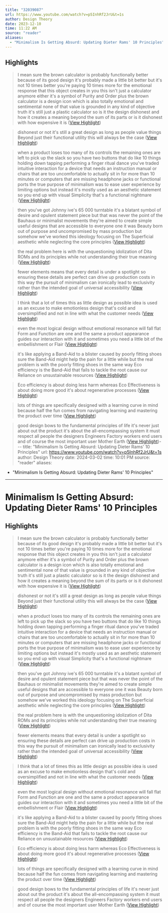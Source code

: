 ```yaml
---
title: "32039087"
url: https://www.youtube.com/watch?v=p5InhRf2JrU&t=1s
author: Design Theory
date: 2023-12-10
time: 11:22 AM
source: "reader"
aliases:
  - "Minimalism Is Getting Absurd: Updating Dieter Rams' 10 Principles"
---
```

## Highlights
> I mean sure the brown calculator is probably functionally better because of its good design it's probably made a little bit better but it's not 10 times better you're paying 10 times more for the emotional response that this object creates in you this isn't just a calculator anymore either it's a symbol of Purity and Order plus the brown calculator is a design icon which is also totally emotional and sentimental none of that value is grounded in any
> kind of objective truth it's still just a plastic calculator so is it the design dishonest and how it creates a meaning beyond the sum of its parts or is it dishonest with how expensive it is ([View Highlight](https://read.readwise.io/read/01h9z6cw7em9tj54a2t88bc01n))

> dishonest or not it's still a great design as long as people value things Beyond just their functional utility this will always be the case ([View Highlight](https://read.readwise.io/read/01h9z6d6dvacx3t5rrwe9pts5p))

> when a product loses too many of its controls the remaining ones are left to pick up the slack so you have two buttons that do like 10 things holding down tapping performing a finger ritual dance you've traded intuitive interaction for a device that needs an instruction manual or chairs that are too uncomfortable to actually sit in for more than 10 minutes or computers that are missing headphone
> jacks or functional ports the true purpose of minimalism was to ease user experience by limiting options but instead it's mostly used as an aesthetic statement so you end up with visual Simplicity that's a functional nightmare ([View Highlight](https://read.readwise.io/read/01h9z6j5rzdsd83w1g0skdypcf))

> then you've got Johnny ive's 65 000 turntable it's a blatant symbol of desire and opulent statement piece but that was
> never the point of the Bauhaus or minimalist movements they're aimed to create simple useful designs that are accessible to everyone one it was Beauty born out of purpose and uncompromised by mass production but somehow we've worked this ideology focusing on The Superficial aesthetic while neglecting the core principles ([View Highlight](https://read.readwise.io/read/01h9z6m46655f1bsnq5y410dqs))

> the real problem here is with the
> unquestioning idolization of Dita ROMs and its principles while not understanding their true meaning ([View Highlight](https://read.readwise.io/read/01h9z6msbyyhjmefttbpbpvg3q))

> fewer elements means that every detail is under a spotlight so ensuring these details are perfect can drive up production costs in this way the pursuit of minimalism can ironically lead to
> exclusivity rather than the intended goal of universal accessibility ([View Highlight](https://read.readwise.io/read/01h9z6nk2zr16t8ctwxghafqnz))

> I think that a lot of times this as little design as possible idea is used as an excuse to make emotionless design that's cold and oversimplified and not in line with what the customer needs ([View Highlight](https://read.readwise.io/read/01h9z6qxp4wrgjc9azhmj616v6))

> even the most logical design without emotional resonance will fall flat Form and Function are one and the same a product appearance guides our interaction with it and sometimes you need a little bit of the embellishment or Flair ([View Highlight](https://read.readwise.io/read/01h9z6tj8456e4q2qeqarf339z))

> it's like applying a Band-Aid to a blister caused by poorly fitting shoes sure the Band-Aid might help the pain for a little while but the real problem is with the poorly fitting shoes in the same way Eco efficiency is the Band-Aid that fails to tackle the root cause our Reliance on unsustainable resources ([View Highlight](https://read.readwise.io/read/01h9z6ymt4bv2wnta8hxw59s58))

> Eco efficiency is about doing less harm whereas Eco Effectiveness is about doing more good it's about regenerative processes ([View Highlight](https://read.readwise.io/read/01h9z6zgdb64n7jwmvfwjbe6b2))

> lots of things are specifically designed with a learning curve in mind because half the fun comes from navigating learning and mastering the product over time ([View Highlight](https://read.readwise.io/read/01h9z77cpbg930mfgbt090vwxj))

> good design bows to the fundamental principles of life it's never just about out the product it's about the all-encompassing system it must respect all people the designers Engineers Factory workers end users and of course the most important user Mother Earth ([View Highlight](https://read.readwise.io/read/01h9z7efeswp9gckktyrkp9zah))---
title: "Minimalism Is Getting Absurd: Updating Dieter Rams' 10 Principles"
url: https://www.youtube.com/watch?v=p5InhRf2JrU&t=1s
author: Design Theory
date: 2024-03-02
time: 10:01 PM
source: "reader"
aliases:
  - "Minimalism Is Getting Absurd: Updating Dieter Rams' 10 Principles"
---
# Minimalism Is Getting Absurd: Updating Dieter Rams' 10 Principles

## Highlights
> I mean sure the brown calculator is probably functionally better because of its good design it's probably made a little bit better but it's not 10 times better you're paying 10 times more for the emotional response that this object creates in you this isn't just a calculator anymore either it's a symbol of Purity and Order plus the brown calculator is a design icon which is also totally emotional and sentimental none of that value is grounded in any
> kind of objective truth it's still just a plastic calculator so is it the design dishonest and how it creates a meaning beyond the sum of its parts or is it dishonest with how expensive it is ([View Highlight](https://read.readwise.io/read/01h9z6cw7em9tj54a2t88bc01n))

> dishonest or not it's still a great design as long as people value things Beyond just their functional utility this will always be the case ([View Highlight](https://read.readwise.io/read/01h9z6d6dvacx3t5rrwe9pts5p))

> when a product loses too many of its controls the remaining ones are left to pick up the slack so you have two buttons that do like 10 things holding down tapping performing a finger ritual dance you've traded intuitive interaction for a device that needs an instruction manual or chairs that are too uncomfortable to actually sit in for more than 10 minutes or computers that are missing headphone
> jacks or functional ports the true purpose of minimalism was to ease user experience by limiting options but instead it's mostly used as an aesthetic statement so you end up with visual Simplicity that's a functional nightmare ([View Highlight](https://read.readwise.io/read/01h9z6j5rzdsd83w1g0skdypcf))

> then you've got Johnny ive's 65 000 turntable it's a blatant symbol of desire and opulent statement piece but that was
> never the point of the Bauhaus or minimalist movements they're aimed to create simple useful designs that are accessible to everyone one it was Beauty born out of purpose and uncompromised by mass production but somehow we've worked this ideology focusing on The Superficial aesthetic while neglecting the core principles ([View Highlight](https://read.readwise.io/read/01h9z6m46655f1bsnq5y410dqs))

> the real problem here is with the
> unquestioning idolization of Dita ROMs and its principles while not understanding their true meaning ([View Highlight](https://read.readwise.io/read/01h9z6msbyyhjmefttbpbpvg3q))

> fewer elements means that every detail is under a spotlight so ensuring these details are perfect can drive up production costs in this way the pursuit of minimalism can ironically lead to
> exclusivity rather than the intended goal of universal accessibility ([View Highlight](https://read.readwise.io/read/01h9z6nk2zr16t8ctwxghafqnz))

> I think that a lot of times this as little design as possible idea is used as an excuse to make emotionless design that's cold and oversimplified and not in line with what the customer needs ([View Highlight](https://read.readwise.io/read/01h9z6qxp4wrgjc9azhmj616v6))

> even the most logical design without emotional resonance will fall flat Form and Function are one and the same a product appearance guides our interaction with it and sometimes you need a little bit of the embellishment or Flair ([View Highlight](https://read.readwise.io/read/01h9z6tj8456e4q2qeqarf339z))

> it's like applying a Band-Aid to a blister caused by poorly fitting shoes sure the Band-Aid might help the pain for a little while but the real problem is with the poorly fitting shoes in the same way Eco efficiency is the Band-Aid that fails to tackle the root cause our Reliance on unsustainable resources ([View Highlight](https://read.readwise.io/read/01h9z6ymt4bv2wnta8hxw59s58))

> Eco efficiency is about doing less harm whereas Eco Effectiveness is about doing more good it's about regenerative processes ([View Highlight](https://read.readwise.io/read/01h9z6zgdb64n7jwmvfwjbe6b2))

> lots of things are specifically designed with a learning curve in mind because half the fun comes from navigating learning and mastering the product over time ([View Highlight](https://read.readwise.io/read/01h9z77cpbg930mfgbt090vwxj))

> good design bows to the fundamental principles of life it's never just about out the product it's about the all-encompassing system it must respect all people the designers Engineers Factory workers end users and of course the most important user Mother Earth ([View Highlight](https://read.readwise.io/read/01h9z7efeswp9gckktyrkp9zah))

